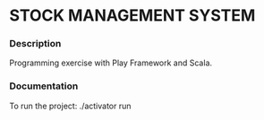 # STOCK MANAGEMENT SYSTEM

### Description
Programming exercise with Play Framework and Scala.

### Documentation
To run the project: ./activator run